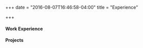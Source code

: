 +++
date = "2016-08-07T16:46:58-04:00"
title = "Experience"

+++

#### Work Experience 


#### Projects